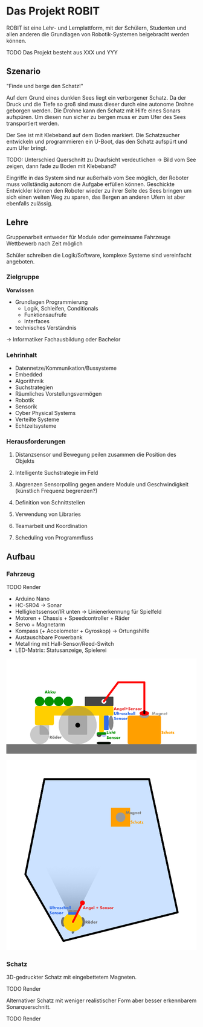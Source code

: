 # Das Projekt ROBIT

ROBIT ist eine Lehr- und Lernplattform, mit der Schülern, Studenten und allen anderen die Grundlagen von Robotik-Systemen beigebracht werden können. 

TODO Das Projekt besteht aus XXX und YYY


## Szenario

"Finde und berge den Schatz!"

Auf dem Grund eines dunklen Sees liegt ein verborgener Schatz. Da der Druck und die Tiefe so groß sind muss dieser durch eine autonome Drohne geborgen werden. Die Drohne kann den Schatz mit Hilfe eines Sonars aufspüren. Um diesen nun sicher zu bergen muss er zum Ufer des Sees transportiert werden.

Der See ist mit Klebeband auf dem Boden markiert. Die Schatzsucher entwickeln und programmieren ein U-Boot, das den Schatz aufspürt und zum Ufer bringt.

TODO: Unterschied Querschnitt zu Draufsicht verdeutlichen -> Bild vom See zeigen, dann fade zu Boden mit Klebeband?

Eingriffe in das System sind nur außerhalb vom See möglich, der Roboter muss vollständig autonom die Aufgabe erfüllen können. Geschickte Entwickler können den Roboter wieder zu ihrer Seite des Sees bringen um sich einen weiten Weg zu sparen, das Bergen an anderen Ufern ist aber ebenfalls zulässig. 


## Lehre

Gruppenarbeit entweder für Module oder gemeinsame Fahrzeuge
Wettbewerb nach Zeit möglich

Schüler schreiben die Logik/Software, komplexe Systeme sind vereinfacht angeboten.

### Zielgruppe
**Vorwissen**
- Grundlagen Programmierung
  - Logik, Schleifen, Conditionals
  - Funktionsaufrufe
  - Interfaces
- technisches Verständnis

-> Informatiker Fachausbildung oder Bachelor

### Lehrinhalt
- Datennetze/Kommunikation/Bussysteme
- Embedded
- Algorithmik
- Suchstrategien
- Räumliches Vorstellungsvermögen
- Robotik
- Sensorik
- Cyber Physical Systems
- Verteilte Systeme
- Echtzeitsysteme


### Herausforderungen
1. Distanzsensor und Bewegung peilen zusammen die Position des Objekts
2. Intelligente Suchstrategie im Feld
3. Abgrenzen Sensorpolling gegen andere Module und Geschwindigkeit (künstlich Frequenz begrenzen?)

4. Definition von Schnittstellen
5. Verwendung von Libraries
6. Teamarbeit und Koordination
7. Scheduling von Programmfluss

## Aufbau

### Fahrzeug

TODO Render

- Arduino Nano
- HC-SR04 -> Sonar
- Helligkeitssensor/IR unten -> Linienerkennung für Spielfeld
- Motoren + Chassis + Speedcontroller + Räder
- Servo + Magnetarm
- Kompass (+ Accelometer + Gyroskop) -> Ortungshilfe
- Austauschbare Powerbank
- Metallring mit Hall-Sensor/Reed-Switch
- LED-Matrix: Statusanzeige, Spielerei

![RobotSideView_2](images/RobotSideView_2.png)

![RobotTopView_2](images/RobotTopView_2.png)


### Schatz
3D-gedruckter Schatz mit eingebettetem Magneten. 

TODO Render

Alternativer Schatz mit weniger realistischer Form aber besser erkennbarem Sonarquerschnitt. 

TODO Render

